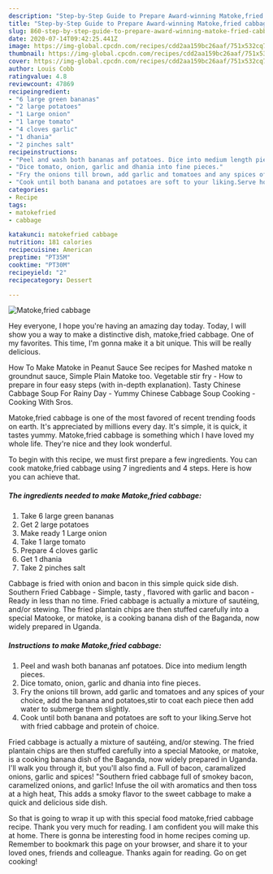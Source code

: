 ```yaml
---
description: "Step-by-Step Guide to Prepare Award-winning Matoke,fried cabbage"
title: "Step-by-Step Guide to Prepare Award-winning Matoke,fried cabbage"
slug: 860-step-by-step-guide-to-prepare-award-winning-matoke-fried-cabbage
date: 2020-07-14T09:42:25.441Z
image: https://img-global.cpcdn.com/recipes/cdd2aa159bc26aaf/751x532cq70/matokefried-cabbage-recipe-main-photo.jpg
thumbnail: https://img-global.cpcdn.com/recipes/cdd2aa159bc26aaf/751x532cq70/matokefried-cabbage-recipe-main-photo.jpg
cover: https://img-global.cpcdn.com/recipes/cdd2aa159bc26aaf/751x532cq70/matokefried-cabbage-recipe-main-photo.jpg
author: Louis Cobb
ratingvalue: 4.8
reviewcount: 47869
recipeingredient:
- "6 large green bananas"
- "2 large potatoes"
- "1 Large onion"
- "1 large tomato"
- "4 cloves garlic"
- "1 dhania"
- "2 pinches salt"
recipeinstructions:
- "Peel and wash both bananas anf potatoes. Dice into medium length pieces."
- "Dice tomato, onion, garlic and dhania into fine pieces."
- "Fry the onions till brown, add garlic and tomatoes and any spices of your choice, add the banana and potatoes,stir to coat each piece then add water to submerge them slightly."
- "Cook until both banana and potatoes are soft to your liking.Serve hot with fried cabbage and protein of choice."
categories:
- Recipe
tags:
- matokefried
- cabbage

katakunci: matokefried cabbage 
nutrition: 181 calories
recipecuisine: American
preptime: "PT35M"
cooktime: "PT30M"
recipeyield: "2"
recipecategory: Dessert

---
```



![Matoke,fried cabbage](https://img-global.cpcdn.com/recipes/cdd2aa159bc26aaf/751x532cq70/matokefried-cabbage-recipe-main-photo.jpg)

Hey everyone, I hope you're having an amazing day today. Today, I will show you a way to make a distinctive dish, matoke,fried cabbage. One of my favorites. This time, I'm gonna make it a bit unique. This will be really delicious.

How To Make Matoke in Peanut Sauce See recipes for Mashed matoke n groundnut sauce, Simple Plain Matoke too. Vegetable stir fry - How to prepare in four easy steps (with in-depth explanation). Tasty Chinese Cabbage Soup For Rainy Day - Yummy Chinese Cabbage Soup Cooking - Cooking With Sros.

Matoke,fried cabbage is one of the most favored of recent trending foods on earth. It's appreciated by millions every day. It's simple, it is quick, it tastes yummy. Matoke,fried cabbage is something which I have loved my whole life. They're nice and they look wonderful.


To begin with this recipe, we must first prepare a few ingredients. You can cook matoke,fried cabbage using 7 ingredients and 4 steps. Here is how you can achieve that.

<!--inarticleads1-->

##### The ingredients needed to make Matoke,fried cabbage:

1. Take 6 large green bananas
1. Get 2 large potatoes
1. Make ready 1 Large onion
1. Take 1 large tomato
1. Prepare 4 cloves garlic
1. Get 1 dhania
1. Take 2 pinches salt


Cabbage is fried with onion and bacon in this simple quick side dish. Southern Fried Cabbage - Simple, tasty , flavored with garlic and bacon -Ready in less than no time. Fried cabbage is actually a mixture of sautéing, and/or stewing. The fried plantain chips are then stuffed carefully into a special Matooke, or matoke, is a cooking banana dish of the Baganda, now widely prepared in Uganda. 

<!--inarticleads2-->

##### Instructions to make Matoke,fried cabbage:

1. Peel and wash both bananas anf potatoes. Dice into medium length pieces.
1. Dice tomato, onion, garlic and dhania into fine pieces.
1. Fry the onions till brown, add garlic and tomatoes and any spices of your choice, add the banana and potatoes,stir to coat each piece then add water to submerge them slightly.
1. Cook until both banana and potatoes are soft to your liking.Serve hot with fried cabbage and protein of choice.


Fried cabbage is actually a mixture of sautéing, and/or stewing. The fried plantain chips are then stuffed carefully into a special Matooke, or matoke, is a cooking banana dish of the Baganda, now widely prepared in Uganda. I&#39;ll walk you through it, but you&#39;ll also find a. Full of bacon, caramalized onions, garlic and spices! &#34;Southern fried cabbage full of smokey bacon, caramelized onions, and garlic! Infuse the oil with aromatics and then toss at a high heat, This adds a smoky flavor to the sweet cabbage to make a quick and delicious side dish. 

So that is going to wrap it up with this special food matoke,fried cabbage recipe. Thank you very much for reading. I am confident you will make this at home. There is gonna be interesting food in home recipes coming up. Remember to bookmark this page on your browser, and share it to your loved ones, friends and colleague. Thanks again for reading. Go on get cooking!
